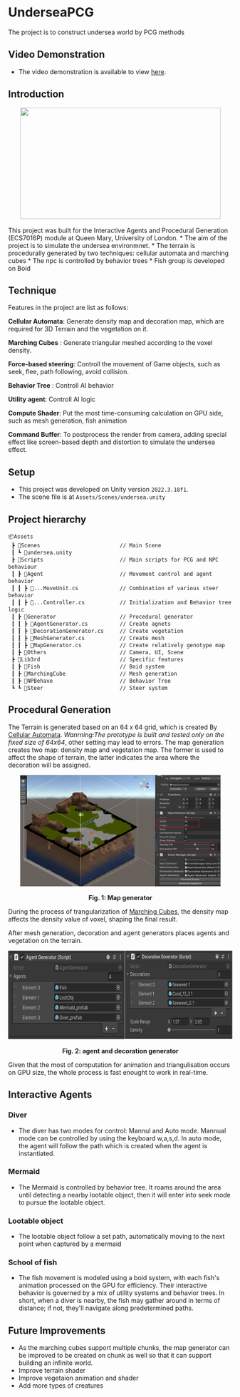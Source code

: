 # UnderseaPCG
The project is to construct undersea world by PCG methods
## Video Demonstration
* The video demonstration is available to view [here](https://youtu.be/Pa8juTHpo8c).
## Introduction
<p align="center">
    <img src="pics/Sequence_1.gif" height="250" width="450">
</p>
This project was built for the Interactive Agents and Procedural Generation (ECS7016P) module at Queen Mary, University of London.
* The aim of the project is to simulate the undersea environmnet.
* The terrain is procedurally generated by two techniques: cellular automata and marching cubes
* The npc is controlled by behavior trees
* Fish group is developed on Boid

## Technique
Features in the project are list as follows:

**Cellular Automata**: Generate density map and decoration map, which are required for 3D Terrain and the vegetation on it.

**Marching Cubes** : Generate triangular meshed according to the voxel density.

**Force-based steering**: Controll the movement of Game objects, such as seek, flee, path following, avoid collision.

**Behavior Tree** : Controll AI behavior

**Utility agent**: Controll AI logic

**Compute Shader**: Put the most time-consuming calculation on GPU side, such as mesh generation, fish animation

**Command Buffer**: To postprocess the render from camera, adding special effect like screen-based depth and distortion to simulate the undersea effect.

## Setup
* This project was developed on Unity version `2022.3.18f1`.
* The scene file is at `Assets/Scenes/undersea.unity`

## Project hierarchy
```commandline
📦Assets
 ┣ 📂Scenes                         // Main Scene
 ┃ ┗ 📜undersea.unity                   
 ┣ 📂Scripts                        // Main scripts for PCG and NPC behaviour
 ┃ ┣ 📂Agent                        // Movement control and agent behavior
 ┃ ┃ ┣ 📜...MoveUnit.cs             // Combination of various steer behavior
 ┃ ┃ ┣ 📜...Controller.cs           // Initialization and Behavior tree logic
 ┃ ┣ 📂Generator                    // Procedural generator
 ┃ ┃ ┣ 📜AgentGenerator.cs          // Create agnets
 ┃ ┃ ┣ 📜DecorationGenerator.cs     // Create vegetation
 ┃ ┃ ┣ 📜MeshGenerator.cs           // Create mesh
 ┃ ┃ ┣ 📜MapGenerator.cs            // Create relatively genotype map
 ┃ ┣ 📂Others                       // Camera, UI, Scene 
 ┣ 📂Lib3rd                         // Specific features
 ┃ ┣ 📂Fish                         // Boid system
 ┃ ┣ 📂MarchingCube                 // Mesh generation
 ┃ ┣ 📂NPBehave                     // Behavior Tree
 ┗ ┗ 📂Steer                        // Steer system
 ```

##  Procedural Generation
The Terrain is generated based on an 64 x 64 grid, which is created By [Cellular Automata](https://www.youtube.com/watch?v=v7yyZZjF1z4). *Wanrning:The prototype is built and tested only on the fixed size of 64x64*, other setting may lead to errors. The map generation creates two map: density map and vegetation map. The former is used to affect the shape of terrain, the latter indicates the area where the decoration will be assigned.
<p align="center">
    <img src="pics/map_generation_1.png" height="250" width="450">
</p>
<p align="center">
<p align="center">
    <b>Fig. 1: Map generator</b>
</p>

During the process of trangularization of [Marching Cubes](https://www.youtube.com/watch?v=M3iI2l0ltbE), the density map affects the density value of voxel, shaping the final result.

After mesh generation, decoration and agent generators places agents and vegetation on the terrain.
<p align="center">
    <img src="pics/agent_decoration_generator.png" height="200" width="750">
</p>
<p align="center">
<p align="center">
    <b>Fig. 2: agent and decoration generator</b>
</p>

Given that the most of computation for animation and triangulisation occurs on GPU size, the whole process is fast enought to work in real-time.


## Interactive Agents
### Diver


* The diver has two modes for control:  Mannul and Auto mode. Mannual mode can be controlled by using the keyboard w,a,s,d. In auto mode, the agent will follow the path which is created when the agent is instantiated.

### Mermaid

* The Mermaid is controlled by behavior tree. It roams around the area until detecting a nearby lootable object, then it will enter into seek mode to pursue the lootable object.

### Lootable object
* The lootable object follow a set path, automatically moving to the next point when captured by a mermaid

### School of fish

* The fish movement is modeled using a boid system, with each fish's animation processed on the GPU for efficiency. Their interactive behavior is governed by a mix of utility systems and behavior trees. In short, when a diver is nearby, the fish may gather around in terms of distance; if not, they'll navigate along predetermined paths.

## Future Improvements
* As the marching cubes support multiple chunks, the map generator can be improved to be created on chunk as well so that it can support building an infinite world. 
* Improve terrain shader
* Improve vegetaion animation and shader
* Add more types of creatures
